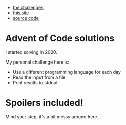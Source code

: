 * [the challenges](https://adventofcode.com)
* [this site](https://hiljusti.github.io/adventofcode-solutions)
* [source code](https://github.com/hiljusti/adventofcode-solutions/tree/main/_posts)

# Advent of Code solutions

I started solving in 2020.

My personal challenge here is:

* Use a different programming language for each day
* Read the input from a file
* Print results to stdout

# Spoilers included!

Mind your step, it's a bit messy around here...

